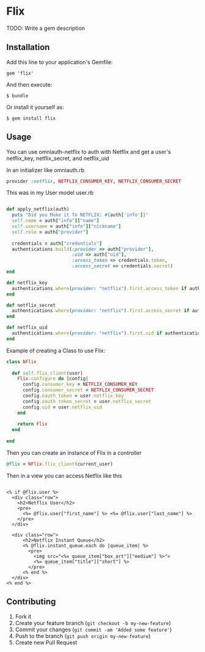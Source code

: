 # Flix

TODO: Write a gem description

## Installation

Add this line to your application's Gemfile:

    gem 'flix'

And then execute:

    $ bundle

Or install it yourself as:

    $ gem install flix

## Usage

You can use omniauth-netflix to auth with Netflix and get a user's netflix\_key, netflix\_secret, and netflix\_uid

In an initializer like omniauth.rb

````ruby
provider :netflix, NETFLIX_CONSUMER_KEY, NETFLIX_CONSUMER_SECRET
````

This was in my User model user.rb

````ruby

def apply_netflix(auth)
  puts "Did you Make it To NETFLIX: #{auth['info']}"
  self.name = auth["info"]["name"]
  self.username = auth["info"]["nickname"]
  self.role = auth["provider"]
                        
  credentials = auth["credentials"]
  authentications.build(:provider => auth["provider"], 
                        :uid => auth["uid"],
                        :access_token => credentials.token,
                        :access_secret => credentials.secret)
end

def netflix_key
  authentications.where(provider: "netflix").first.access_token if authentications.where(provider: "netflix").any?
end

def netflix_secret
  authentications.where(provider: "netflix").first.access_secret if authentications.where(provider: "netflix").any?
end

def netflix_uid
  authentications.where(provider: "netflix").first.uid if authentications.where(provider: "netflix").any?
end

````

Example of creating a Class to use Flix:

````ruby
class NFlix
  
  def self.flix_client(user)
    Flix.configure do |config|
      config.consumer_key = NETFLIX_CONSUMER_KEY
      config.consumer_secret = NETFLIX_CONSUMER_SECRET
      config.oauth_token = user.netflix_key
      config.oauth_token_secret = user.netflix_secret
      config.uid = user.netflix_uid
    end
    
    return Flix
  end
  
end
````

Then you can create an instance of Flix in a controller

````ruby
@flix = NFlix.flix_client(current_user)
````

Then in a view you can access Netflix like this

````erb

<% if @flix.user %>
  <div class="row">
    <h2>Netflix User</h2>
    <pre>
      <%= @flix.user["first_name"] %> <%= @flix.user["last_name"] %>
    </pre>
  </div>

  <div class="row">
      <h2>Netflix Instant Queue</h2>
      <% @flix.instant_queue.each do |queue_item| %>
        <pre>
          <img src="<%= queue_item["box_art"]["medium"] %>">
          <%= queue_item["title"]["short"] %>
        </pre>
      <% end %>
  </div>
<% end %>

````



## Contributing

1. Fork it
2. Create your feature branch (`git checkout -b my-new-feature`)
3. Commit your changes (`git commit -am 'Added some feature'`)
4. Push to the branch (`git push origin my-new-feature`)
5. Create new Pull Request
